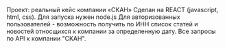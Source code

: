  Проект: реальный кейс компании «СКАН»
 Сделан на REACT (javascript, html, css). Для запуска нужен node.js
 Для авторизованных пользователей - возможность получить по ИНН список статей и новостей относщихся к компании за определенную дату. Все запросы по API к компании "СКАН".
